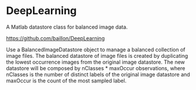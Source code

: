 # DeepLearning

A Matlab datastore class for balanced image data.

https://github.com/baillon/DeepLearning

Use a BalancedImageDatastore object to manage a balanced collection of image files. The balanced datastore of image files is created by duplicating the lowest occurrence images from the original image datastore. The new datastore will be composed by nClasses * maxOccur observations, where nClasses is the number of distinct labels of the original image datastore and maxOccur is the count of the most sampled label.
